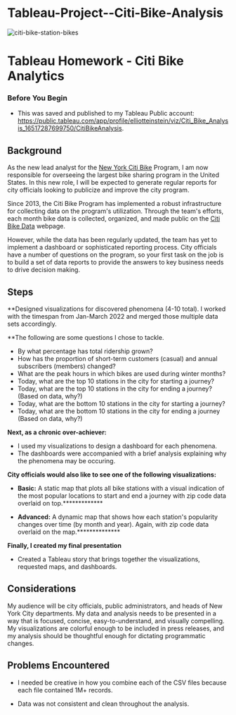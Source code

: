 # Tableau-Project--Citi-Bike-Analysis

![citi-bike-station-bikes](https://user-images.githubusercontent.com/94668201/166336200-46cba0a5-94b7-48a8-b818-1da212b0c78b.jpg)
# Tableau Homework - Citi Bike Analytics

### Before You Begin

* This was saved and published to my Tableau Public account: https://public.tableau.com/app/profile/elliotteinstein/viz/Citi_Bike_Analysis_16517287699750/CitiBikeAnalysis.

## Background

As the new lead analyst for the [New York Citi Bike](https://en.wikipedia.org/wiki/Citi_Bike) Program, I am now responsible for overseeing the largest bike sharing program in the United States. In this new role, I will be expected to generate regular reports for city officials looking to publicize and improve the city program.

Since 2013, the Citi Bike Program has implemented a robust infrastructure for collecting data on the program's utilization. Through the team's efforts, each month bike data is collected, organized, and made public on the [Citi Bike Data](https://www.citibikenyc.com/system-data) webpage.

However, while the data has been regularly updated, the team has yet to implement a dashboard or sophisticated reporting process. City officials have a number of questions on the program, so your first task on the job is to build a set of data reports to provide the answers to key business needs to drive decision making. 

## Steps

**Designed visualizations for discovered phenomena (4-10 total). I worked with the timespan from Jan-March 2022 and merged those multiple data sets accordingly. 

**The following are some questions I chose to tackle. 

* By what percentage has total ridership grown?
* How has the proportion of short-term customers (casual) and annual subscribers (members) changed?
* What are the peak hours in which bikes are used during winter months? 
* Today, what are the top 10 stations in the city for starting a journey?
* Today, what are the top 10 stations in the city for ending a journey? (Based on data, why?)
* Today, what are the bottom 10 stations in the city for starting a journey?
* Today, what are the bottom 10 stations in the city for ending a journey (Based on data, why?)

**Next, as a chronic over-achiever:**

* I used my visualizations to design a dashboard for each phenomena.
* The dashboards were accompanied with a brief analysis explaining why the phenomena may be occuring. 

**City officials would also like to see one of the following visualizations:**

* **Basic:** A static map that plots all bike stations with a visual indication of the most popular locations to start and end a journey with zip code data overlaid on top.*************

* **Advanced:** A dynamic map that shows how each station's popularity changes over time (by month and year). Again, with zip code data overlaid on the map.**************

**Finally, I created my final presentation**
* Created a Tableau story that brings together the visualizations, requested maps, and dashboards.

## Considerations

My audience will be city officials, public administrators, and heads of New York City departments. My data and analysis needs to be presented in a way that is focused, concise, easy-to-understand, and visually compelling. My visualizations are colorful enough to be included in press releases, and my analysis should be thoughtful enough for dictating programmatic changes. 

## Problems Encountered

* I needed be creative in how you combine each of the CSV files because each file contained 1M+ records. 

* Data was not consistent and clean throughout the analysis. 
